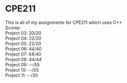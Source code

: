 # CPE211
This is all of my assignments for CPE211 which uses C++  
Scores:  
Project 03: 20/20  
Project 04: 22/20  
Project 05: 22/20  
Project 06: 44/40  
Project 07: 44/40  
Project 08: 44/44   
Project 09: --/55  
Project 10: --/55  
Project 11: --/30
